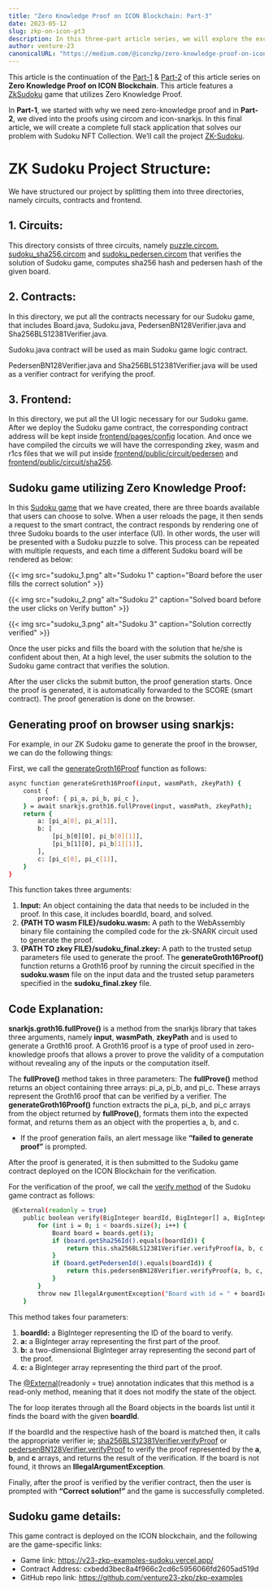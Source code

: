 ```yaml
---
title: "Zero Knowledge Proof on ICON Blockchain: Part-3"
date: 2023-05-12
slug: zkp-on-icon-pt3
description: In this three-part article series, we will explore the exciting world of zero-knowledge proofs (ZKPs) and how they can be used on the ICON blockchain. In particular, will use the Sudoku as an example to provide an overview of ZKPs, how they work, and their benefits.
author: venture-23
canonicalURL: "https://medium.com/@iconzkp/zero-knowledge-proof-on-icon-blockchain-part-3-5d45849ccf2e"
---
```


This article is the continuation of the [Part-1](https://icon.community/learn/zkp-on-icon-pt1) & [Part-2](https://icon.community/learn/zkp-on-icon-pt2) of this article series on **Zero Knowledge Proof on ICON Blockchain**. This article features a [ZkSudoku](https://v23-zkp-examples-sudoku.vercel.app/) game that utilizes Zero Knowledge Proof.

In **Part-1**, we started with why we need zero-knowledge proof and in **Part-2**, we dived into the proofs using circom and icon-snarkjs. In this final article, we will create a complete full stack application that solves our problem with Sudoku NFT Collection. We’ll call the project [ZK-Sudoku](https://v23-zkp-examples-sudoku.vercel.app/).

# ZK Sudoku Project Structure:
We have structured our project by splitting them into three directories, namely circuits, contracts and frontend.

## 1. Circuits:
This directory consists of three circuits, namely [puzzle.circom](https://github.com/venture23-zkp/zkp-examples/blob/main/apps/sudoku/circuits/puzzle.circom), [sudoku_sha256.circom](https://github.com/venture23-zkp/zkp-examples/blob/main/apps/sudoku/circuits/sudoku_sha256.circom) and [sudoku_pedersen.circom](https://github.com/venture23-zkp/zkp-examples/blob/main/apps/sudoku/circuits/sudoku_pedersen.circom) that verifies the solution of Sudoku game, computes sha256 hash and pedersen hash of the given board.

## 2. Contracts:
In this directory, we put all the contracts necessary for our Sudoku game, that includes Board.java, Sudoku.java, PedersenBN128Verifier.java and Sha256BLS12381Verifier.java.

Sudoku.java contract will be used as main Sudoku game logic contract.

PedersenBN128Verifier.java and Sha256BLS12381Verifier.java will be used as a verifier contract for verifying the proof.

## 3. Frontend:
In this directory, we put all the UI logic necessary for our Sudoku game. After we deploy the Sudoku game contract, the corresponding contract address will be kept inside [frontend/pages/config](https://github.com/venture23-zkp/zkp-examples/tree/main/apps/sudoku/frontend/pages/config) location. And once we have compiled the circuits we will have the corresponding zkey, wasm and r1cs files that we will put inside [frontend/public/circuit/pedersen](https://github.com/venture23-zkp/zkp-examples/tree/main/apps/sudoku/frontend/public/circuit/pedersen) and [frontend/public/circuit/sha256](https://github.com/venture23-zkp/zkp-examples/tree/main/apps/sudoku/frontend/public/circuit/sha256).

## Sudoku game utilizing Zero Knowledge Proof:
In this [Sudoku game](https://v23-zkp-examples-sudoku.vercel.app/) that we have created, there are three boards available that users can choose to solve. When a user reloads the page, it then sends a request to the smart contract, the contract responds by rendering one of three Sudoku boards to the user interface (UI). In other words, the user will be presented with a Sudoku puzzle to solve. This process can be repeated with multiple requests, and each time a different Sudoku board will be rendered as below:

{{< img src="sudoku_1.png" alt="Sudoku 1" caption="Board before the user fills the correct solution" >}}

{{< img src="sudoku_2.png" alt="Sudoku 2" caption="Solved board before the user clicks on Verify button" >}}

{{< img src="sudoku_3.png" alt="Sudoku 3" caption="Solution correctly verified" >}}

Once the user picks and fills the board with the solution that he/she is confident about then, At a high level, the user submits the solution to the Sudoku game contract that verifies the solution.

After the user clicks the submit button, the proof generation starts. Once the proof is generated, it is automatically forwarded to the SCORE (smart contract). The proof generation is done on the browser.

## Generating proof on browser using snarkjs:
For example, in our ZK Sudoku game to generate the proof in the browser, we can do the following things:

First, we call the [generateGroth16Proof](https://github.com/venture23-zkp/zkp-examples/blob/main/apps/sudoku/frontend/pages/index.js#L34) function as follows:
```bash
async function generateGroth16Proof(input, wasmPath, zkeyPath) {
    const {
        proof: { pi_a, pi_b, pi_c },
    } = await snarkjs.groth16.fullProve(input, wasmPath, zkeyPath);
    return {
        a: [pi_a[0], pi_a[1]],
        b: [
            [pi_b[0][0], pi_b[0][1]],
            [pi_b[1][0], pi_b[1][1]],
        ],
        c: [pi_c[0], pi_c[1]],
    }
}
```
This function takes three arguments:

1. **Input:** An object containing the data that needs to be included in the proof. In this case, it includes boardId, board, and solved.
2. **{PATH TO wasm FILE}/sudoku.wasm:** A path to the WebAssembly binary file containing the compiled code for the zk-SNARK circuit used to generate the proof.
3. **{PATH TO zkey FILE}/sudoku_final.zkey:** A path to the trusted setup parameters file used to generate the proof.
The **generateGroth16Proof()** function returns a Groth16 proof by running the circuit specified in the **sudoku.wasm** file on the input data and the trusted setup parameters specified in the **sudoku_final.zkey** file.

## Code Explanation:
**snarkjs.groth16.fullProve()** is a method from the snarkjs library that takes three arguments, namely **input**, **wasmPath**, **zkeyPath** and is used to generate a Groth16 proof. A Groth16 proof is a type of proof used in zero-knowledge proofs that allows a prover to prove the validity of a computation without revealing any of the inputs or the computation itself.

The **fullProve()** method takes in three parameters: The **fullProve()** method returns an object containing three arrays: pi_a, pi_b, and pi_c. These arrays represent the Groth16 proof that can be verified by a verifier. The **generateGroth16Proof()** function extracts the pi_a, pi_b, and pi_c arrays from the object returned by **fullProve()**, formats them into the expected format, and returns them as an object with the properties a, b, and c.

* If the proof generation fails, an alert message like **“failed to generate proof”** is prompted.

After the proof is generated, it is then submitted to the Sudoku game contract deployed on the ICON Blockchain for the verification.

For the verification of the proof, we call the [verify method](https://github.com/venture23-zkp/zkp-examples/blob/main/apps/sudoku/frontend/pages/index.js#L207) of the Sudoku game contract as follows:
```bash
 @External(readonly = true)
    public boolean verify(BigInteger boardId, BigInteger[] a, BigInteger[][] b, BigInteger[] c) {
        for (int i = 0; i < boards.size(); i++) {
            Board board = boards.get(i);
            if (board.getSha256Id().equals(boardId)) {
                return this.sha256BLS12381Verifier.verifyProof(a, b, c, new BigInteger[]{boardId});
            }
            if (board.getPedersenId().equals(boardId)) {
                return this.pedersenBN128Verifier.verifyProof(a, b, c, new BigInteger[]{boardId});
            }
        }
        throw new IllegalArgumentException("Board with id = " + boardId + " does not exist!");
    }
```	
This method takes four parameters:

1. **boardId:** a BigInteger representing the ID of the board to verify.
2. **a:** a BigInteger array representing the first part of the proof.
3. **b:** a two-dimensional BigInteger array representing the second part of the proof.
4. **c:** a BigInteger array representing the third part of the proof.

The [@External](http://twitter.com/External)(readonly = true) annotation indicates that this method is a read-only method, meaning that it does not modify the state of the object.

The for loop iterates through all the Board objects in the boards list until it finds the board with the given **boardId**.

If the boardId and the respective hash of the board is matched then, it calls the appropriate verifier ie; [sha256BLS12381Verifier.verifyProof](https://github.com/venture23-zkp/zkp-examples/blob/main/apps/sudoku/contracts/contracts/src/main/java/io/venture23zkp/sudoku/Sha256BLS12381Verifier.java#L254) or [pedersenBN128Verifier.verifyProof](https://github.com/venture23-zkp/zkp-examples/blob/main/apps/sudoku/contracts/contracts/src/main/java/io/venture23zkp/sudoku/PedersenBN128Verifier.java#L243) to verify the proof represented by the **a**, **b**, and **c** arrays, and returns the result of the verification. If the board is not found, it throws an **IllegalArgumentException**.

Finally, after the proof is verified by the verifier contract, then the user is prompted with **“Correct solution!”** and the game is successfully completed.

## Sudoku game details:
This game contract is deployed on the ICON blockchain, and the following are the game-specific links:

* Game link: https://v23-zkp-examples-sudoku.vercel.app/
* Contract Address: cxbedd3bec8a4f966c2cd6c5956066fd2605ad519d
* GitHub repo link: https://github.com/venture23-zkp/zkp-examples